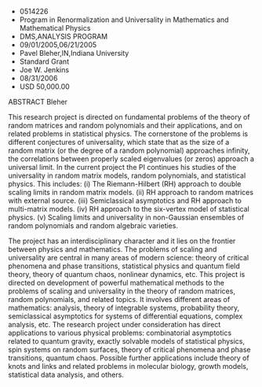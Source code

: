 
* 0514226
* Program in Renormalization and Universality in Mathematics and Mathematical Physics
* DMS,ANALYSIS PROGRAM
* 09/01/2005,06/21/2005
* Pavel Bleher,IN,Indiana University
* Standard Grant
* Joe W. Jenkins
* 08/31/2006
* USD 50,000.00



ABSTRACT Bleher

This research project is directed on fundamental problems of the theory of
random matrices and random polynomials and their applications, and on related
problems in statistical physics. The cornerstone of the problems is different
conjectures of universality, which state that as the size of a random matrix (or
the degree of a random polynomial) approaches infinity, the correlations between
properly scaled eigenvalues (or zeros) approach a universal limit. In the
current project the PI continues his studies of the universality in random
matrix models, random polynomials, and statistical physics. This includes: (i)
The Riemann-Hilbert (RH) approach to double scaling limits in random matrix
models. (ii) RH approach to random matrices with external source. (iii)
Semiclassical asymptotics and RH approach to multi-matrix models. (iv) RH
approach to the six-vertex model of statistical physics. (v) Scaling limits and
universality in non-Gaussian ensembles of random polynomials and random
algebraic varieties.

The project has an interdisciplinary character and it lies on the frontier
between physics and mathematics. The problems of scaling and universality are
central in many areas of modern science: theory of critical phenomena and phase
transitions, statistical physics and quantum field theory, theory of quantum
chaos, nonlinear dynamics, etc. This project is directed on development of
powerful mathematical methods to the problems of scaling and universality in the
theory of random matrices, random polynomials, and related topics. It involves
different areas of mathematics: analysis, theory of integrable systems,
probability theory, semiclassical asymptotics for systems of differential
equations, complex analysis, etc. The research project under consideration has
direct applications to various physical problems: combinatorial asymptotics
related to quantum gravity, exactly solvable models of statistical physics, spin
systems on random surfaces, theory of critical phenomena and phase transitions,
quantum chaos. Possible further applications include theory of knots and links
and related problems in molecular biology, growth models, statistical data
analysis, and others.
